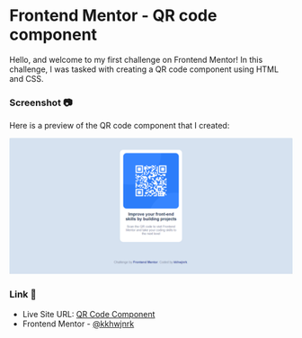 # Frontend Mentor - QR code component

Hello, and welcome to my first challenge on Frontend Mentor! In this challenge, I was tasked with creating a QR code component using HTML and CSS.

### Screenshot 📷
Here is a preview of the QR code component that I created:

![Preview for the QR code component coding challenge](./design/preview.png)

### Link 🔗
- Live Site URL: [QR Code Component](https://qr-code.kkhwjnrk.vercel.app/)
- Frontend Mentor - [@kkhwjnrk](https://www.frontendmentor.io/profile/kkhwjnrk)
